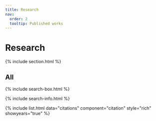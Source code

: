 ```yaml
---
title: Research
nav:
  order: 2
  tooltip: Published works
---
```


# Research


{% include section.html %}

## All

{% include search-box.html %}

{% include search-info.html %}

{% include list.html data="citations" component="citation" style="rich" showyears="true" %}
